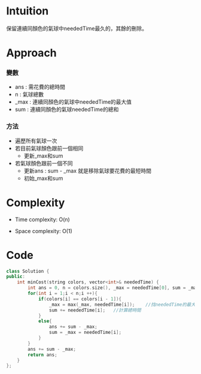# Intuition
<!-- Describe your first thoughts on how to solve this problem. -->
保留連續同顏色的氣球中neededTime最久的，其餘的刪除。
# Approach
<!-- Describe your approach to solving the problem. -->

### 變數
- ans : 需花費的總時間
- n : 氣球總數
- _max : 連續同顏色的氣球中neededTime的最大值
- sum : 連續同顏色的氣球neededTime的總和

### 方法
- 遍歷所有氣球一次
- 若目前氣球顏色跟前一個相同
    - 更新_max和sum
- 若氣球顏色跟前一個不同
    - 更新ans : sum - _max 就是移除氣球要花費的最短時間
    - 初始_max和sum

# Complexity
- Time complexity: O(n)
<!-- Add your time complexity here, e.g. $$O(n)$$ -->

- Space complexity: O(1)
<!-- Add your space complexity here, e.g. $$O(n)$$ -->

# Code
```cpp
class Solution {
public:
    int minCost(string colors, vector<int>& neededTime) {
        int ans = 0, n = colors.size(), _max = neededTime[0], sum = _max;
        for(int i = 1;i < n;i ++){
            if(colors[i] == colors[i - 1]){
                _max = max(_max, neededTime[i]);    //找neededTime的最大值
                sum += neededTime[i];   //計算總時間
            }
            else{
                ans += sum - _max;
                sum = _max = neededTime[i];
            }
        }
        ans += sum - _max;
        return ans;
    }
};
```
